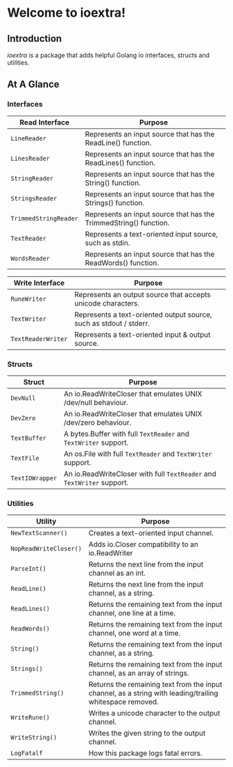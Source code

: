 # Welcome to ioextra!

## Introduction

_ioextra_ is a package that adds helpful Golang io interfaces, structs and utilities.

## At A Glance

### Interfaces

Read Interface        | Purpose
----------------------|---------
`LineReader`          | Represents an input source that has the ReadLine() function.
`LinesReader`         | Represents an input source that has the ReadLines() function.
`StringReader`        | Represents an input source that has the String() function.
`StringsReader`       | Represents an input source that has the Strings() function.
`TrimmedStringReader` | Represents an input source that has the TrimmedString() function.
`TextReader`          | Represents a text-oriented input source, such as stdin.
`WordsReader`         | Represents an input source that has the ReadWords() function.

Write Interface    | Purpose
-------------------|---------
`RuneWriter`       | Represents an output source that accepts unicode characters.
`TextWriter`       | Represents a text-oriented output source, such as stdout / stderr.
`TextReaderWriter` | Represents a text-oriented input & output source.

### Structs

Struct          | Purpose
----------------|--------
`DevNull`       | An io.ReadWriteCloser that emulates UNIX /dev/null behaviour.
`DevZero`       | An io.ReadWriteCloser that emulates UNIX /dev/zero behaviour.
`TextBuffer`    | A bytes.Buffer with full `TextReader` and `TextWriter` support.
`TextFile`      | An os.File with full `TextReader` and `TextWriter` support.
`TextIOWrapper` | An io.ReadWriteCloser with full `TextReader` and `TextWriter` support.

### Utilities

Utility                | Purpose
-----------------------|--------
`NewTextScanner()`     | Creates a text-oriented input channel.
`NopReadWriteCloser()` | Adds io.Closer compatibility to an io.ReadWriter
`ParseInt()`           | Returns the next line from the input channel as an int.
`ReadLine()`           | Returns the next line from the input channel, as a string.
`ReadLines()`          | Returns the remaining text from the input channel, one line at a time.
`ReadWords()`          | Returns the remaining text from the input channel, one word at a time.
`String()`             | Returns the remaining text from the input channel, as a string.
`Strings()`            | Returns the remaining text from the input channel, as an array of strings.
`TrimmedString()`      | Returns the remaining text from the input channel, as a string with leading/trailing whitespace removed.
`WriteRune()`          | Writes a unicode character to the output channel.
`WriteString()`        | Writes the given string to the output channel.
`LogFatalf`            | How this package logs fatal errors.